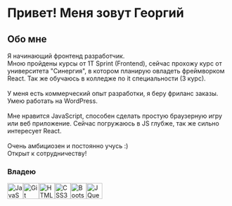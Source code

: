 Привет! [](https://user-images.githubusercontent.com/18350557/176309783-0785949b-9127-417c-8b55-ab5a4333674e.gif) Меня зовут Георгий
===============================================================================================================================

<h2>Обо мне</h2>

Я начинающий фронтенд разработчик. <br> Мною пройдены курсы от 1T Sprint (Frontend), сейчас прохожу курс от университета "Синергия", в котором планирую овладеть фреймворком React. Так же обучаюсь в колледже по it специальности (3 курс). <br><br> У меня есть коммерческий опыт разработки, я беру фриланс заказы. Умею работать на WordPress. <br><br> Мне нравится JavaScript, способен сделать простую браузерную игру или веб приложение. Сейчас погружаюсь в JS глубже, так же сильно интересует React. <br><br> Очень амбициозен и постоянно учусь :) <br> Открыт к сотрудничеству!

### Владею


<p align="left">
<a href="https://developer.mozilla.org/en-US/docs/Web/JavaScript" target="_blank" rel="noreferrer"><img src="https://raw.githubusercontent.com/danielcranney/readme-generator/main/public/icons/skills/javascript-colored.svg" width="36" height="36" alt="JavaScript" /></a><a href="https://git-scm.com/" target="_blank" rel="noreferrer"><img src="https://raw.githubusercontent.com/danielcranney/readme-generator/main/public/icons/skills/git-colored.svg" width="36" height="36" alt="Git" /></a><a href="https://developer.mozilla.org/en-US/docs/Glossary/HTML5" target="_blank" rel="noreferrer"><img src="https://raw.githubusercontent.com/danielcranney/readme-generator/main/public/icons/skills/html5-colored.svg" width="36" height="36" alt="HTML5" /></a><a href="https://www.w3.org/TR/CSS/#css" target="_blank" rel="noreferrer"><img src="https://raw.githubusercontent.com/danielcranney/readme-generator/main/public/icons/skills/css3-colored.svg" width="36" height="36" alt="CSS3" /></a><a href="https://getbootstrap.com/" target="_blank" rel="noreferrer"><img src="https://raw.githubusercontent.com/danielcranney/readme-generator/main/public/icons/skills/bootstrap-colored.svg" width="36" height="36" alt="Bootstrap" /></a><a href="https://jquery.com/" target="_blank" rel="noreferrer"><img src="https://raw.githubusercontent.com/danielcranney/readme-generator/main/public/icons/skills/jquery-colored.svg" width="36" height="36" alt="JQuery" /></a>
</p>

